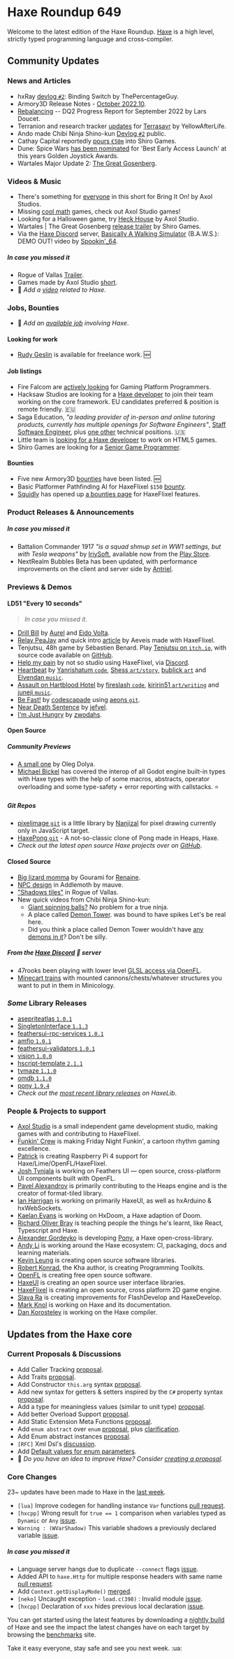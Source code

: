 [_template]: ../templates/roundup.html
[date]: / "2022-10-13 09:51:00"
[modified]: / "2022-10-13 10:26:00"
[published]: / "2022-10-13 12:00:00"
[description]: / "The latest news covering the Haxe community, featuring upcoming talks, the latest HaxeLib releases, game previews and lots more!"
[author]: https://twitter.com/teormech "Alexander Hohlov"
[contributor]: https://github.com/kLabz "Rudy Ges"
[contributor]: https://twitter.com/PercentageGuy "thepercentageguy"
[contributor]: https://twitter.com/skial "Skial"

# Haxe Roundup 649

Welcome to the latest edition of the Haxe Roundup. [Haxe](http://haxe.org/?ref=haxe.io) is a high level, strictly typed programming language and cross-compiler.

## Community Updates

### News and Articles

- hxRay [devlog `#2`](https://hxraydev.blogspot.com/2022/10/devlog-01-10-2022.html): Binding Switch by ThePercentageGuy.
- Armory3D Release Notes - [October 2022.10](https://forums.armory3d.org/t/release-notes-october-2022-10/4984?u=skial).
- [Rebalancing](https://www.fortressofdoors.com/rebalancing-dq2-progress-report-for-september-2022/) -- DQ2 Progress Report for September 2022 by Lars Doucet.
- Terranion and research tracker [updates](https://yellowafterlife.itch.io/terrasavr/devlog/436478/terranion-and-research-tracker-updates) for [Terrasavr](https://yellowafterlife.itch.io/terrasavr) by YellowAfterLife.
- Ando made Chibi Ninja Shino-kun [Devlog `#2`](https://www.patreon.com/posts/72815977) public.
- Cathay Capital reportedly [pours `€50m`](https://www.gamesindustry.biz/cathay-capital-reportedly-pours-50m-into-shiro-games) into Shiro Games.
- Dune: Spice Wars [has been nominated](https://twitter.com/DuneSpiceWars/status/1579468686506987522) for 'Best Early Access Launch' at this years Golden Joystick Awards.
- Wartales Major Update 2: [The Great Gosenberg](https://steamcommunity.com/games/1527950/announcements/detail/3556180117858574242).

### Videos & Music

- There's something for [everyone](https://www.youtube.com/shorts/Hhzg-9B6exo?widget_referrer=haxe.io) in this short for Bring It On! by Axol Studios.
- Missing [cool math](https://www.youtube.com/shorts/KIJWNUKYhLo?widget_referrer=haxe.io) games, check out Axol Studio games!
- Looking for a Halloween game, try [Heck House](https://www.youtube.com/shorts/YVBZS6PGzNw?widget_referrer=haxe.io) by Axol Studio.
- Wartales | The Great Gosenberg [release trailer](https://www.youtube.com/watch?v=zeekBzesrP4?widget_referrer=haxe.io) by Shiro Games.
- Via the [Haxe Discord] server, [Basically A Walking Simulator](https://www.youtube.com/watch?v=L20oKvDI5Ag&widget_referrer=haxe.io) (B.A.W.S.): DEMO OUT! video by [Spookin'_64](https://discord.com/channels/162395145352904705/1026956468261494794/1029495463478562876).

##### _In case you missed it_

- Rogue of Vallas [Trailer](https://www.youtube.com/watch?v=4lchXuYlT_w&widget_referrer=haxe.io).
- Games made by Axol Studio [short](https://www.youtube.com/shorts/6Cer6ycFxvI?widget_referrer=haxe.io).
- :memo: _Add a [video](https://github.com/skial/haxe.io/labels/video) related to Haxe_.

### Jobs, Bounties

- :memo: _Add an [available job](https://github.com/skial/haxe.io/labels/jobs) involving Haxe_.

#### Looking for work

- [Rudy Geslin](https://github.com/kLabz) is available for freelance work. :new:

#### Job listings

- Fire Falcom are [actively looking](https://community.haxe.org/t/fire-falcom-is-actively-looking-for-gaming-platform-programmers/3685?u=skial) for Gaming Platform Programmers.
- Hacksaw Studios are looking for a [Haxe developer](https://github.com/skial/haxe.io/issues/992) to join their team working on the core framework. EU candidates preferred & position is remote friendly. :eu:
- Saga Education, _"a leading provider of in-person and online tutoring products, currently has multiple openings for Software Engineers"_, [Staff Software Engineer](https://www.sagaeducation.org/careers?gh_jid=5973477002), plus [one other](https://github.com/skial/haxe.io/issues/974) technical positions. :us:
- Little team is [looking for a Haxe developer](https://gamedev.ru/job/forum/?id=264871) to work on HTML5 games.
- Shiro Games are looking for a [Senior Game Programmer](https://shirogames.com/jobs/senior-game-programmer/).

#### Bounties
- Five new Armory3D [bounties](https://github.com/armory3d/armory/labels/bounty) have been listed. :new:
- Basic Platformer Pathfinding AI for HaxeFlixel `$150` [bounty](https://github.com/chosencharacters/squidBounties/issues/5).
- [Squidly](https://twitter.com/squuuidly/status/1243925472121151488) has opened up [a bounties page](https://github.com/chosencharacters/squidBounties) for HaxeFlixel features.

### Product Releases & Announcements

##### _In case you missed it_

- Battalion Commander 1917 _"is a squad shmup set in WW1 settings, but with Tesla weapons"_ by [IriySoft](https://twitter.com/IriySoft/status/1577284158615080961), available now from the [Play Store](https://play.google.com/store/apps/details?id=com.iriysoft.BattalionCommander1917).
- NextRealm Bubbles Beta has been updated, with performance improvements on the client and server side by [Antriel](https://discord.com/channels/162395145352904705/1027239561383903242/1027239561383903242).

### Previews & Demos

#### LD51 "Every 10 seconds"

> _In case you missed it_.
- [Drill Bill](https://ldjam.com/events/ludum-dare/51/drill-bill) by [Aurel](https://twitter.com/Aurel300/status/1577431983973486592) and [Eido Volta](https://ldjam.com/users/eidovolta).
- [Relay PeaJay](https://ldjam.com/events/ludum-dare/51/relay-peajay) and quick intro [article](https://aeveis.tumblr.com/post/697149538597830656/relay-peajay-by-aeveis) by Aeveis made with HaxeFlixel.
- Tenjutsu, 48h game by Sébastien Benard. Play [Tenjutsu on `itch.io`](https://deepnight.itch.io/tenjutsu), with source code available on [GitHub](https://github.com/deepnight/ld51-tenjutsu-48h).
- [Help my pain](https://notsostudio.itch.io/help-my-pain) by not so studio using HaxeFlixel, via [Discord](https://discord.com/channels/162395145352904705/1024905470621798410/1027203955123568680).
- [Heartbeat](https://ldjam.com/events/ludum-dare/51/heartbeat-1) by [Yanrishatum `code`](https://twitter.com/yanrishatum), [Shess `art/story`](https://twitter.com/yenneash), [bublick `art`](https://www.artstation.com/dari_mak) and [Elvendan `music`](https://soundcloud.com/elvenaudio).
- [Assault on Hartblood Hotel](https://ldjam.com/events/ludum-dare/51/assault-on-hartblood-hotel) by [fireslash `code`](https://ldjam.com/users/fireslash), [kiririn51 `art/writing`](https://ldjam.com/users/kiririn51) and [juneji `music`](https://ldjam.com/users/juneji).
- [Be Fast!](https://ldjam.com/events/ludum-dare/51/be-fast) by [codescapade](https://ldjam.com/users/codescapade) using [aeons `git`](https://github.com/codescapade/aeons).
- [Near Death Sentence](https://ldjam.com/events/ludum-dare/51/$296600) by [jefvel](https://ldjam.com/users/jefvel).
- [I'm Just Hungry](https://ldjam.com/events/ludum-dare/51/im-just-hungry) by [zwodahs](https://ldjam.com/users/zwodahs).

#### Open Source

##### Community Previews

- [A small one](https://twitter.com/watawatabou/status/1578007681884983296)  by Oleg Dolya.
- [Michael Bickel](https://twitter.com/dazKind/status/1578119229898997761) has covered the interop of all Godot engine built-in types with Haxe types with the help of some macros, abstracts, operator overloading and some type-safety + error reporting with callstacks. :star:

##### _Git Repos_

- [pixelimage `git`](https://github.com/nanjizal/pixelimage) is a little library by [Nanjizal](https://twitter.com/Nanjizal_net/status/1580391148840833024) for pixel drawing currently only in JavaScript target.
- [HaxePong `git`](https://github.com/N1ckn1ght/HaxePong) - A not-so-classic clone of Pong made in Heaps, Haxe.
- _Check out the latest open source Haxe projects over on [GitHub][latest github]_.

#### Closed Source

- [Big lizard momma](https://twitter.com/THCGourami/status/1578515793301544960) by Gourami for [Renaine](https://store.steampowered.com/app/662340/Renaine/).
- [NPC design](https://twitter.com/mauvecow/status/1579216880765927425) in Addlemoth by mauve.
- ["Shadows tiles"](https://twitter.com/merrak/status/1580074621348773888) in Rogue of Vallas.
- New quick videos from Chibi Ninja Shino-kun:
    * [Giant spinning balls?](https://twitter.com/ohsat_games/status/1578815043168505856) No problem for a true ninja.
    * A place called [Demon Tower](https://twitter.com/ohsat_games/status/1579535553627713536). was bound to have spikes Let's be real here.
    * Did you think a place called Demon Tower wouldn't have [any demons in it](https://twitter.com/ohsat_games/status/1580259531548151814)? Don't be silly.

##### From the [Haxe Discord] :key: server

- 47rooks been playing with lower level [GLSL access via OpenFL](https://discord.com/channels/162395145352904705/162664383082790912/1028849428456546324).
- [Minecart trains](https://discord.com/channels/162395145352904705/162664383082790912/1029864097690435657) with mounted cannons/chests/whatever structures you want to put in them in Minicology.

### _Some_ Library Releases

- [asepriteatlas `1.0.1`](https://lib.haxe.org/p/asepriteatlas)
- [SingletonInterface `1.1.3`](https://lib.haxe.org/p/SingletonInterface)
- [feathersui-rpc-services `1.0.1`](https://lib.haxe.org/p/feathersui-rpc-services)
- [amfio `1.0.1`](https://lib.haxe.org/p/amfio)
- [feathersui-validators `1.0.1`](https://lib.haxe.org/p/feathersui-validators)
- [vision `1.0.0`](https://lib.haxe.org/p/vision)
- [hscript-template `2.1.1`](https://lib.haxe.org/p/hscript-template)
- [tvmaze `1.1.0`](https://lib.haxe.org/p/tvmaze)
- [omdb `1.1.0`](https://lib.haxe.org/p/omdb)
- [pony `1.9.4`](https://lib.haxe.org/p/pony)
- _Check out the [most recent library releases](https://lib.haxe.org/recent/) on HaxeLib_.

### People & Projects to support

- [Axol Studio](https://axolstudio.com/) is a small independent game development studio, making games with and contributing to HaxeFlixel.
- [Funkin' Crew](https://ninja-muffin24.itch.io/funkin) is making Friday Night Funkin', a cartoon rhythm gaming excellence.
- [Patrick](https://www.patreon.com/gepatto) is creating Raspberry Pi 4 support for Haxe/Lime/OpenFL/HaxeFlixel.
- [Josh Tynjala](https://github.com/sponsors/joshtynjala) is working on Feathers UI — open source, cross-platform UI components built with OpenFL.
- [Pavel Alexandrov](https://ko-fi.com/yanrishatum) is primarily contributing to the Heaps engine and is the creator of format-tiled library.
- [Ian Harrigan](https://github.com/sponsors/ianharrigan) is working on primarily HaxeUI, as well as hxArduino & hxWebSockets.
- [Kaelan Evans](https://github.com/sponsors/kevansevans) is working on HxDoom, a Haxe adaption of Doom.
- [Richard Oliver Bray](https://ko-fi.com/richardoliverbray) is teaching people the things he's learnt, like React, Typescript and Haxe.
- [Alexander Gordeyko](https://www.patreon.com/axgord) is developing [Pony](https://github.com/AxGord/Pony), a Haxe open-cross-library.
- [Andy Li](https://github.com/users/andyli/sponsorship) is working around the Haxe ecosystem: CI, packaging, docs and learning materials.
- [Kevin Leung](https://www.patreon.com/kevinresol) is creating open source software libraries.
- [Robert Konrad](https://www.patreon.com/RobDangerous), the Kha author, is creating Programming Toolkits.
- [OpenFL](https://www.patreon.com/openfl) is creating free open source software.
- [HaxeUI](https://www.patreon.com/haxeui) is creating an open source user interface libraries.
- [HaxeFlixel](https://www.patreon.com/haxeflixel) is creating an open source, cross platform 2D game engine.
- [Slava Ra](https://www.patreon.com/slavara) is creating improvements for FlashDevelop and HaxeDevelop.
- [Mark Knol](https://www.patreon.com/markknol) is working on Haxe and its documentation.
- [Dan Korostelev](https://www.patreon.com/nadako) is working on the Haxe compiler.

## Updates from the Haxe core

### Current Proposals & Discussions

- Add Caller Tracking [proposal](https://github.com/HaxeFoundation/haxe-evolution/pull/99).
- Add Traits [proposal](https://github.com/HaxeFoundation/haxe-evolution/pull/98).
- Add Constructor `this.arg` syntax [proposal](https://github.com/HaxeFoundation/haxe-evolution/pull/97).
- Add new syntax for getters & setters inspired by the `C#` property syntax [proposal](https://github.com/HaxeFoundation/haxe-evolution/pull/96).
- Add a type for meaningless values (similar to unit type) [proposal](https://github.com/HaxeFoundation/haxe-evolution/pull/95).
- Add better Overload Support [proposal](https://github.com/HaxeFoundation/haxe-evolution/pull/93).
- Add Static Extension Meta Functions [proposal](https://github.com/HaxeFoundation/haxe-evolution/pull/91).
- Add `enum abstract` over `enum` [proposal](https://github.com/HaxeFoundation/haxe-evolution/pull/87), plus [clarification](https://github.com/HaxeFoundation/haxe-evolution/pull/87#issuecomment-935339089).
- Add Enum abstract instances [proposal](https://github.com/HaxeFoundation/haxe-evolution/pull/86).
- `[RFC]` Xml Dsl's [discussion](https://github.com/HaxeFoundation/haxe-evolution/issues/60).
- Add [Default values for enum parameters](https://github.com/HaxeFoundation/haxe-evolution/issues/27).
- :memo: _Do you have an idea to improve Haxe? Consider [creating a proposal]._

### Core Changes

23~ updates have been made to Haxe in the [last week][last week newurl].

- `[lua]` Improve codegen for handling instance `Var` functions [pull request](https://github.com/HaxeFoundation/haxe/pull/10817).
- `[hxcpp]` Wrong result for `true == 1` comparison when variables typed as `Dynamic` or `Any` [issue](https://github.com/HaxeFoundation/hxcpp/issues/1009).
- `Warning : (WVarShadow)` This variable shadows a previously declared variable [issue](https://github.com/HaxeFoundation/haxe/issues/10819).

##### _In case you missed it_

- Language server hangs due to duplicate `--connect` flags [issue](https://github.com/HaxeFoundation/haxe/issues/10813).
- Added API to `haxe.Http` for multiple response headers with same name [pull request](https://github.com/HaxeFoundation/haxe/pull/10812).
- Add `Context.getDisplayMode()` [merged](https://github.com/HaxeFoundation/haxe/pull/10807).
- `[neko]` Uncaught exception - `load.c(398)` : Invalid module [issue](https://github.com/HaxeFoundation/haxe/issues/10806).
- `[hxcpp]` Declaration of `xxx` hides previous local declaration [issue](https://github.com/HaxeFoundation/haxe/issues/10814).

You can get started using the latest features by downloading a [nightly build] of Haxe and see the impact the latest changes have on each target by browsing the [benchmarks] site.

Take it easy everyone, stay safe and see you next week. :ua:

[benchmarks]: https://benchs.haxe.org/
[nightly build]: http://build.haxe.org
[creating a proposal]: https://github.com/HaxeFoundation/haxe-evolution
[last week]: https://github.com/search?q=closed:2022-10-06..2022-10-13+org:haxefoundation+is:closed
[last week newurl]: https://github.com/search?q=updated:%3E2022-10-06+org:haxefoundation
[latest github]: https://github.com/search?o=desc&q=created:%22%3E+2022-10-06%22+language:Haxe&s=updated&type=Repositories
[Haxe Discord]: https://discordapp.com/invite/0uEuWH3spjck73Lo
[Armory Discord]: https://discord.com/invite/7jDud8R3dE
[OpenFL Discord]: https://discordapp.com/invite/tDgq8EE
[FeathersUI Discord]: https://discord.com/invite/SnJBC53
[Deepnight Discord]: https://discord.gg/xRMdA4er
